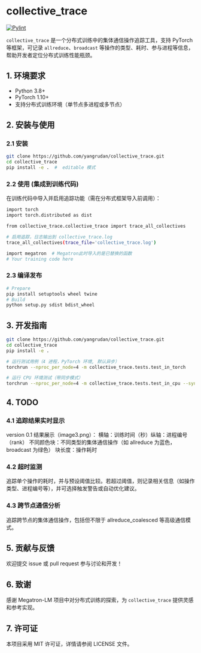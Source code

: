 # collective_trace

[![Pylint](https://github.com/yangrudan/collective_trace/actions/workflows/pylint.yml/badge.svg)](https://github.com/yangrudan/collective_trace/actions/workflows/pylint.yml)

`collective_trace` 是一个分布式训练中的集体通信操作追踪工具，支持 PyTorch 等框架，可记录 `allreduce`、`broadcast` 等操作的类型、耗时、参与进程等信息，帮助开发者定位分布式训练性能瓶颈。

## 1. 环境要求

- Python 3.8+
- PyTorch 1.10+
- 支持分布式训练环境（单节点多进程或多节点）

## 2. 安装与使用

### 2.1 安装

```bash
git clone https://github.com/yangrudan/collective_trace.git
cd collective_trace
pip install -e .  #  editable 模式
```

### 2.2 使用 (集成到训练代码)​

在训练代码中导入并启用追踪功能（需在分布式框架导入前调用）：

```bash
import torch
import torch.distributed as dist

from collective_trace.collective_trace import trace_all_collectives

# 启用追踪，日志输出到 collective_trace.log
trace_all_collectives(trace_file='collective_trace.log')

import megatron  # Megatron此时导入的是已替换的函数
# Your training code here

```

### 2.3 编译发布

```bash
# Prepare
pip install setuptools wheel twine
# Build
python setup.py sdist bdist_wheel

```

## 3. 开发指南

```bash
git clone https://github.com/yangrudan/collective_trace.git
cd collective_trace
pip install -e .

# 运行测试用例（4 进程，PyTorch 环境, 默认异步）
torchrun --nproc_per_node=4 -m collective_trace.tests.test_in_torch

# 运行 CPU 环境测试（带同步模式）
torchrun --nproc_per_node=4 -m collective_trace.tests.test_in_cpu --sync_mode 
```

## 4. TODO

### 4.1 追踪结果实时显示

version 0.1 结果展示（image3.png）：​
横轴：训练时间（秒）​
纵轴：进程编号（rank）​
不同颜色块：不同类型的集体通信操作（如 allreduce 为蓝色，broadcast 为绿色）​
块长度：操作耗时

### 4.2 超时监测

追踪单个操作的耗时，并与预设阈值比较。若超过阈值，则记录相关信息（如操作类型、进程编号等），并可选择触发警告或自动优化建议。

### 4.3 跨节点通信分析

追踪跨节点的集体通信操作，包括但不限于 allreduce_coalesced 等高级通信模式。

## 5. 贡献与反馈

欢迎提交 issue 或 pull request 参与讨论和开发！

## 6. 致谢

感谢 Megatron-LM 项目中对分布式训练的探索，为 `collective_trace` 提供灵感和参考实现。

## 7. 许可证

本项目采用 MIT 许可证，详情请参阅 LICENSE 文件。
